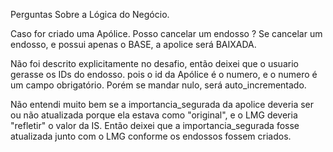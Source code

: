 Perguntas Sobre a Lógica do Negócio.


Caso for criado uma Apólice.
    Posso cancelar um endosso ?
        Se cancelar um endosso, e possui apenas o BASE, a apolice será BAIXADA.

Não foi descrito explicitamente no desafio, então deixei que o usuario gerasse os IDs do endosso.
    pois o id da Apólice é o numero, e o numero é um campo obrigatório. 
    Porém se mandar nulo, será auto_incrementado. 

Não entendi muito bem se a importancia_segurada da apolice deveria ser ou não atualizada
    porque ela estava como "original",  e o LMG deveria "refletir" o valor da IS.
    Então deixei que a importancia_segurada fosse atualizada junto com o LMG conforme os endossos fossem criados.